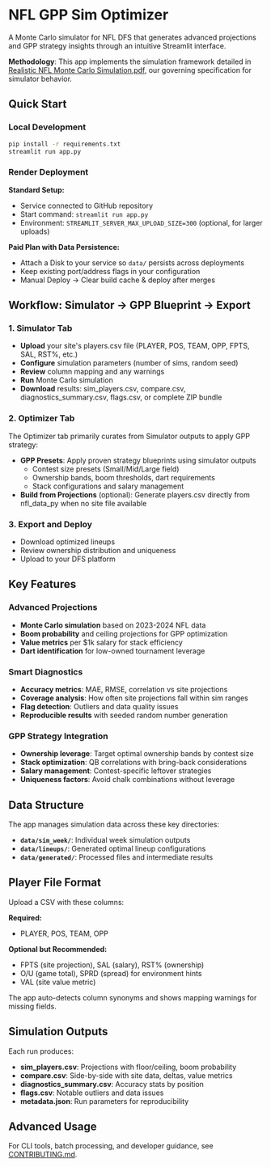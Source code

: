 # NFL GPP Sim Optimizer

A Monte Carlo simulator for NFL DFS that generates advanced projections and GPP strategy insights through an intuitive Streamlit interface.

**Methodology**: This app implements the simulation framework detailed in [Realistic NFL Monte Carlo Simulation.pdf](https://github.com/user-attachments/files/21975791/Realistic.NFL.Monte.Carlo.Simulation.pdf), our governing specification for simulator behavior.

## Quick Start

### Local Development
```bash
pip install -r requirements.txt
streamlit run app.py
```

### Render Deployment

**Standard Setup:**
- Service connected to GitHub repository
- Start command: `streamlit run app.py`
- Environment: `STREAMLIT_SERVER_MAX_UPLOAD_SIZE=300` (optional, for larger uploads)

**Paid Plan with Data Persistence:**
- Attach a Disk to your service so `data/` persists across deployments
- Keep existing port/address flags in your configuration
- Manual Deploy → Clear build cache & deploy after merges

## Workflow: Simulator → GPP Blueprint → Export

### 1. Simulator Tab
- **Upload** your site's players.csv file (PLAYER, POS, TEAM, OPP, FPTS, SAL, RST%, etc.)
- **Configure** simulation parameters (number of sims, random seed)
- **Review** column mapping and any warnings
- **Run** Monte Carlo simulation
- **Download** results: sim_players.csv, compare.csv, diagnostics_summary.csv, flags.csv, or complete ZIP bundle

### 2. Optimizer Tab
The Optimizer tab primarily curates from Simulator outputs to apply GPP strategy:
- **GPP Presets**: Apply proven strategy blueprints using simulator outputs
  - Contest size presets (Small/Mid/Large field)
  - Ownership bands, boom thresholds, dart requirements
  - Stack configurations and salary management
- **Build from Projections** (optional): Generate players.csv directly from nfl_data_py when no site file available

### 3. Export and Deploy
- Download optimized lineups
- Review ownership distribution and uniqueness
- Upload to your DFS platform

## Key Features

### Advanced Projections
- **Monte Carlo simulation** based on 2023-2024 NFL data
- **Boom probability** and ceiling projections for GPP optimization
- **Value metrics** per $1k salary for stack efficiency
- **Dart identification** for low-owned tournament leverage

### Smart Diagnostics
- **Accuracy metrics**: MAE, RMSE, correlation vs site projections
- **Coverage analysis**: How often site projections fall within sim ranges
- **Flag detection**: Outliers and data quality issues
- **Reproducible results** with seeded random number generation

### GPP Strategy Integration
- **Ownership leverage**: Target optimal ownership bands by contest size
- **Stack optimization**: QB correlations with bring-back considerations
- **Salary management**: Contest-specific leftover strategies
- **Uniqueness factors**: Avoid chalk combinations without leverage

## Data Structure

The app manages simulation data across these key directories:

- **`data/sim_week/`**: Individual week simulation outputs
- **`data/lineups/`**: Generated optimal lineup configurations  
- **`data/generated/`**: Processed files and intermediate results

## Player File Format

Upload a CSV with these columns:

**Required:**
- PLAYER, POS, TEAM, OPP

**Optional but Recommended:**
- FPTS (site projection), SAL (salary), RST% (ownership)
- O/U (game total), SPRD (spread) for environment hints
- VAL (site value metric)

The app auto-detects column synonyms and shows mapping warnings for missing fields.

## Simulation Outputs

Each run produces:
- **sim_players.csv**: Projections with floor/ceiling, boom probability
- **compare.csv**: Side-by-side with site data, deltas, value metrics
- **diagnostics_summary.csv**: Accuracy stats by position
- **flags.csv**: Notable outliers and data issues
- **metadata.json**: Run parameters for reproducibility

## Advanced Usage

For CLI tools, batch processing, and developer guidance, see [CONTRIBUTING.md](CONTRIBUTING.md).